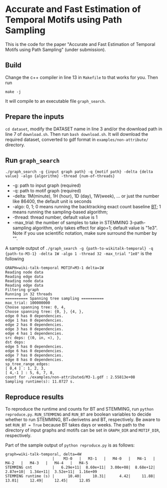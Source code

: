 # Accurate and Fast Estimation of Temporal Motifs using Path Sampling

This is the code for the paper "Accurate and Fast Estimation of Temporal Motifs using Path Sampling" (under submission).

## Build

Change the c++ compiler in line 13 in `Makefile` to that works for you. Then run
```
make -j
```
It will compile to an executable file `graph_search`.

## Prepare the inputs
`cd dataset`, modify the DATASET name in line 3 and/or the download path in line 7 of `download.sh`. Then run `bash download.sh`. It will download the required dataset, converted to gdf format in `examples/non-attribute/` directory.

## Run `graph_search`

```
./graph_search -g {input graph path} -q {motif path} -delta {delta value} -algo {algorithm} -thread {num-of-threads} 
```

* -g: path to input graph (required)
* -q: path to motif graph (required)
* -delta: 1M(minute), 1H (hour), 1D (day), 1W(week), ... or just the number like 86400, the default unit is seconds
* -algo: 0, 1; 0 means running the backtracking exact count baseline [BT](https://ieeexplore.ieee.org/abstract/document/8622100); 1 means running the sampling-based algorithm;
* -thread: thread number, default value is 1
* -max_trial: the number of samples to take in STEMMING 3-path-sampling algorithm, only takes effect for algo=1; default value is "1e3". Note if you use scientific notation, make sure surround the number by "".


A sample output of `./graph_search -g {path-to-wikitalk-temporal} -q {path-to-M3-1} -delta 1W -algo 1 -thread 32 -max_trial "1e8"` is the following
```
GRAPH=wiki-talk-temporal MOTIF=M3-1 delta=1W
Reading node data
Reading edge data
Reading node data
Reading edge data
Filtering graph
Running in 32 threads
========== Spanning tree sampling ==========
max_trial: 100000000
Choose spanning tree: 0, 4, 
Choose spanning tree: {0, }, {4, }, 
edge 0 has 0 dependencies.
edge 1 has 0 dependencies.
edge 2 has 0 dependencies.
edge 3 has 0 dependencies.
edge 4 has 1 dependencies.
src deps: {(0, in, <), }, 
dst deps: 
edge 5 has 0 dependencies.
edge 6 has 0 dependencies.
edge 7 has 0 dependencies.
edge 8 has 0 dependencies.
sp_tree_range_edges: 
[ 0,4 ] : 1, 2, 3, 
[ 4,-1 ] : 5, 6, 7, 8, 
count for ./examples/non-attributed/M3-1.gdf : 2.55813e+08
Sampling runtime(s): 11.0727 s.
```

## Reproduce results

<!-- To reproduce the estimated counts and runtime of STEMMING 3-path sampling for M1-M7, and counts and runtime of efficient counting M0 -->
To reproduce the runtime and counts for BT and STEMMING, run `python reproduce.py`.
`RUN_STEMMING` and `RUN_BT` are boolean variables to decide whether to run STEMMING, BT+derivetns and BT, respectively. Be aware to set `RUN_BT = True` because BT takes days or weeks.
The path to the directory of input graphs and motifs can be set in `GRAPH_DIR` and `MOTIF_DIR`, respectively.

Part of the sample output of `python reproduce.py` is as follows:
```
graph=wiki-talk-temporal, delta=4W
                     |    M3-0   |   M3-1   |   M4-0   |   M4-1   |   M4-2   |   M4-3   |   M4-4   |   M4-5   
STEMMING cnt         |   6.29e+11|  8.60e+11|  3.00e+08|  8.68e+12|  2.87e+10|  1.34e+11|  3.52e+11|  1.16e+09
STEMMING runtime (s) |      10.40|     10.31|      4.42|     11.88|     13.01|     12.49|     12.45|     12.85
```
